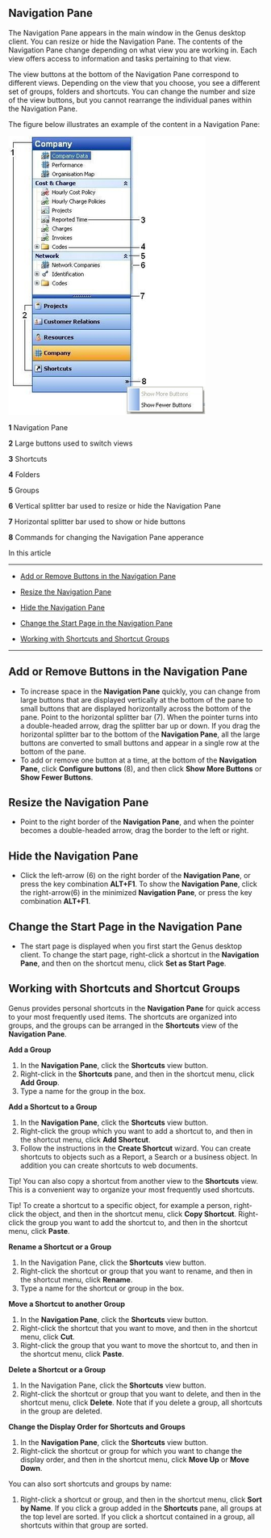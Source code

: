 ## Navigation Pane

The Navigation Pane appears in the main window in the Genus desktop client. You can resize or hide the Navigation Pane. The contents of the Navigation Pane change depending on what view you are working in. Each view offers access to information and tasks pertaining to that view.

The view buttons at the bottom of the Navigation Pane correspond to different views. Depending on the view that you choose, you see a different set of groups, folders and shortcuts. You can change the number and size of the view buttons, but you cannot rearrange the individual panes within the Navigation Pane.

The figure below illustrates an example of the content in a Navigation Pane:

![ID441C1DFB31264E0E.ID4DE37DE7702B4BCA.JPG](media/ID441C1DFB31264E0E.ID4DE37DE7702B4BCA.JPG)

**1** Navigation Pane

**2** Large buttons used to switch views

**3** Shortcuts

**4** Folders

**5** Groups

**6** Vertical splitter bar used to resize or hide the Navigation Pane

**7** Horizontal splitter bar used to show or hide buttons

**8** Commands for changing the Navigation Pane apperance

In this article

* * *

*   [Add or Remove Buttons in the Navigation Pane](#add-or-remove-buttons-in-the-navigation-pane)

*   [Resize the Navigation Pane](#resize-the-navigation-pane)

*   [Hide the Navigation Pane](#hide-the-navigation-pane)

*   [Change the Start Page in the Navigation Pane](#change-the-start-page-in-the-navigation-pane)

*   [Working with Shortcuts and Shortcut Groups](#working-with-shortcuts-and-shortcut-groups)

* * *

## Add or Remove Buttons in the Navigation Pane

*   To increase space in the **Navigation Pane** quickly, you can change from large buttons that are displayed vertically at the bottom of the pane to small buttons that are displayed horizontally across the bottom of the pane. Point to the horizontal splitter bar (7). When the pointer turns into a double-headed arrow, drag the splitter bar up or down. If you drag the horizontal splitter bar to the bottom of the **Navigation Pane**, all the large buttons are converted to small buttons and appear in a single row at the bottom of the pane.
*   To add or remove one button at a time, at the bottom of the **Navigation Pane**, click **Configure buttons** (8), and then click **Show More Buttons** or **Show Fewer Buttons**.



## Resize the Navigation Pane

*   Point to the right border of the **Navigation Pane**, and when the pointer becomes a double-headed arrow, drag the border to the left or right.



## Hide the Navigation Pane

*   Click the left-arrow (6) on the right border of the **Navigation Pane**, or press the key combination **ALT+F1**. To show the **Navigation Pane**, click the right-arrow(6) in the minimized **Navigation Pane**, or press the key combination **ALT+F1**.



## Change the Start Page in the Navigation Pane

*   The start page is displayed when you first start the Genus desktop client. To change the start page, right-click a shortcut in the **Navigation Pane**, and then on the shortcut menu, click **Set as Start Page**.



## Working with Shortcuts and Shortcut Groups

Genus provides personal shortcuts in the **Navigation Pane** for quick access to your most frequently used items. The shortcuts are organized into groups, and the groups can be arranged in the **Shortcuts** view of the **Navigation Pane**.

**Add a Group**

1.  In the **Navigation Pane**, click the **Shortcuts** view button.
2.  Right-click in the **Shortcuts** pane, and then in the shortcut menu, click **Add Group**.
3.  Type a name for the group in the box.

**Add a Shortcut to a Group**

1.  In the **Navigation Pane**, click the **Shortcuts** view button.
2.  Right-click the group which you want to add a shortcut to, and then in the shortcut menu, click **Add Shortcut**.
3.  Follow the instructions in the **Create Shortcut** wizard. You can create shortcuts to objects such as a Report, a Search or a business object. In addition you can create shortcuts to web documents.

Tip! You can also copy a shortcut from another view to the **Shortcuts** view. This is a convenient way to organize your most frequently used shortcuts.

Tip! To create a shortcut to a specific object, for example a person, right-click the object, and then in the shortcut menu, click **Copy Shortcut**. Right-click the group you want to add the shortcut to, and then in the shortcut menu, click **Paste**.

**Rename a Shortcut or a Group**

1.  In the Navigation Pane, click the **Shortcuts** view button.
2.  Right-click the shortcut or group that you want to rename, and then in the shortcut menu, click **Rename**.
3.  Type a name for the shortcut or group in the box.

**Move a Shortcut to another Group**

1.  In the **Navigation Pane**, click the **Shortcuts** view button.
2.  Right-click the shortcut that you want to move, and then in the shortcut menu, click **Cut**.
3.  Right-click the group that you want to move the shortcut to, and then in the shortcut menu, click **Paste**.

**Delete a Shortcut or a Group**

1.  In the Navigation Pane, click the **Shortcuts** view button.
2.  Right-click the shortcut or group that you want to delete, and then in the shortcut menu, click **Delete**. Note that if you delete a group, all shortcuts in the group are deleted.

**Change the Display Order for Shortcuts and Groups**

1.  In the **Navigation Pane**, click the **Shortcuts** view button.
2.  Right-click the shortcut or group for which you want to change the display order, and then in the shortcut menu, click **Move Up** or **Move Down**.

You can also sort shortcuts and groups by name:

1.  Right-click a shortcut or group, and then in the shortcut menu, click **Sort by Name**. If you click a group added in the **Shortcuts** pane, all groups at the top level are sorted. If you click a shortcut contained in a group, all shortcuts within that group are sorted.

